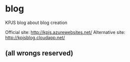 # blog
KPJS blog about blog creation

Official site: http://kpjs.azurewebsites.net/
Alternative site: http://kpjsblog.cloudapp.net/

(all wrongs reserved)
------------

